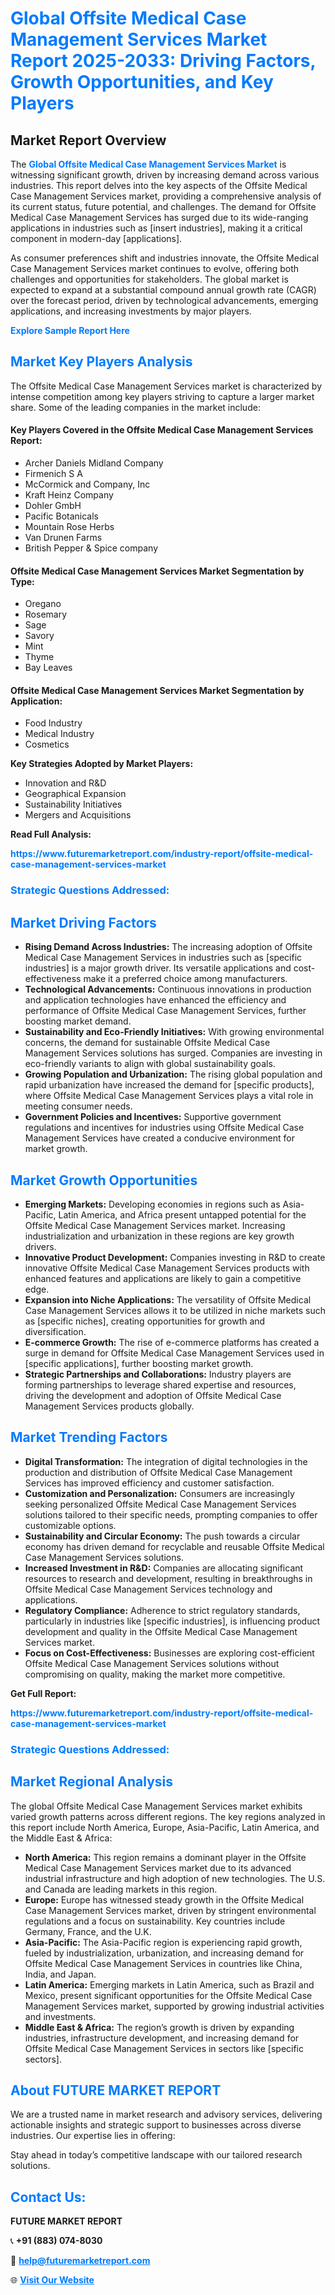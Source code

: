 <h1 style="color: #007BFF;">Global Offsite Medical Case Management Services Market Report 2025-2033: Driving Factors, Growth Opportunities, and Key Players</h1>

<section id="overview">
<h2>Market Report Overview</h2>
<p>The <a href="https://www.futuremarketreport.com/industry-report/offsite-medical-case-management-services-market" style="color: #007BFF; text-decoration: none;"><strong>Global Offsite Medical Case Management Services Market</strong></a> is witnessing significant growth, driven by increasing demand across various industries. This report delves into the key aspects of the Offsite Medical Case Management Services market, providing a comprehensive analysis of its current status, future potential, and challenges. The demand for Offsite Medical Case Management Services has surged due to its wide-ranging applications in industries such as [insert industries], making it a critical component in modern-day [applications].</p>
<p>As consumer preferences shift and industries innovate, the Offsite Medical Case Management Services market continues to evolve, offering both challenges and opportunities for stakeholders. The global market is expected to expand at a substantial compound annual growth rate (CAGR) over the forecast period, driven by technological advancements, emerging applications, and increasing investments by major players.</p>
</section>

<section id="overview">
<p><a href="https://www.futuremarketreport.com/request-sample/reportId=34053" style="color: #007BFF; text-decoration: none;"><strong>Explore Sample Report Here</strong></a></p>
</section>

<section id="key-players">
<h2 style="color: #007BFF;">Market Key Players Analysis</h2>
<p>The Offsite Medical Case Management Services market is characterized by intense competition among key players striving to capture a larger market share. Some of the leading companies in the market include:</p>
<h4>Key Players Covered in the Offsite Medical Case Management Services Report:</h4>
<ul><li>Archer Daniels Midland Company</li><li>Firmenich S A</li><li>McCormick and Company, Inc</li><li>Kraft Heinz Company</li><li>Dohler GmbH</li><li>Pacific Botanicals</li><li>Mountain Rose Herbs</li><li>Van Drunen Farms</li><li>British Pepper &amp; Spice company</li></ul>
<h4>Offsite Medical Case Management Services Market Segmentation by Type:</h4>
<ul><li>Oregano</li><li>Rosemary</li><li>Sage</li><li>Savory</li><li>Mint</li><li>Thyme</li><li>Bay Leaves</li></ul>

<h4>Offsite Medical Case Management Services Market Segmentation by Application:</h4>
<ul><li>Food Industry</li><li>Medical Industry</li><li>Cosmetics</li></ul>
<p><strong>Key Strategies Adopted by Market Players:</strong></p>
<ul>
<li>Innovation and R&D</li>
<li>Geographical Expansion</li>
<li>Sustainability Initiatives</li>
<li>Mergers and Acquisitions</li>
</ul>
</section>

<section>
<p><strong>Read Full Analysis: </strong></p><a href="https://www.futuremarketreport.com/industry-report/offsite-medical-case-management-services-market" style="color: #007BFF; text-decoration: none;"><strong>https://www.futuremarketreport.com/industry-report/offsite-medical-case-management-services-market</strong></a>
<h3 style="color: #007BFF;">Strategic Questions Addressed:</h3>
</section>

<section id="driving-factors">
<h2 style="color: #007BFF;">Market Driving Factors</h2>
<ul>
<li><strong>Rising Demand Across Industries:</strong> The increasing adoption of Offsite Medical Case Management Services in industries such as [specific industries] is a major growth driver. Its versatile applications and cost-effectiveness make it a preferred choice among manufacturers.</li>
<li><strong>Technological Advancements:</strong> Continuous innovations in production and application technologies have enhanced the efficiency and performance of Offsite Medical Case Management Services, further boosting market demand.</li>
<li><strong>Sustainability and Eco-Friendly Initiatives:</strong> With growing environmental concerns, the demand for sustainable Offsite Medical Case Management Services solutions has surged. Companies are investing in eco-friendly variants to align with global sustainability goals.</li>
<li><strong>Growing Population and Urbanization:</strong> The rising global population and rapid urbanization have increased the demand for [specific products], where Offsite Medical Case Management Services plays a vital role in meeting consumer needs.</li>
<li><strong>Government Policies and Incentives:</strong> Supportive government regulations and incentives for industries using Offsite Medical Case Management Services have created a conducive environment for market growth.</li>
</ul>
</section>

<section id="growth-opportunities">
<h2 style="color: #007BFF;">Market Growth Opportunities</h2>
<ul>
<li><strong>Emerging Markets:</strong> Developing economies in regions such as Asia-Pacific, Latin America, and Africa present untapped potential for the Offsite Medical Case Management Services market. Increasing industrialization and urbanization in these regions are key growth drivers.</li>
<li><strong>Innovative Product Development:</strong> Companies investing in R&D to create innovative Offsite Medical Case Management Services products with enhanced features and applications are likely to gain a competitive edge.</li>
<li><strong>Expansion into Niche Applications:</strong> The versatility of Offsite Medical Case Management Services allows it to be utilized in niche markets such as [specific niches], creating opportunities for growth and diversification.</li>
<li><strong>E-commerce Growth:</strong> The rise of e-commerce platforms has created a surge in demand for Offsite Medical Case Management Services used in [specific applications], further boosting market growth.</li>
<li><strong>Strategic Partnerships and Collaborations:</strong> Industry players are forming partnerships to leverage shared expertise and resources, driving the development and adoption of Offsite Medical Case Management Services products globally.</li>
</ul>
</section>

<section id="trending-factors">
<h2 style="color: #007BFF;">Market Trending Factors</h2>
<ul>
<li><strong>Digital Transformation:</strong> The integration of digital technologies in the production and distribution of Offsite Medical Case Management Services has improved efficiency and customer satisfaction.</li>
<li><strong>Customization and Personalization:</strong> Consumers are increasingly seeking personalized Offsite Medical Case Management Services solutions tailored to their specific needs, prompting companies to offer customizable options.</li>
<li><strong>Sustainability and Circular Economy:</strong> The push towards a circular economy has driven demand for recyclable and reusable Offsite Medical Case Management Services solutions.</li>
<li><strong>Increased Investment in R&D:</strong> Companies are allocating significant resources to research and development, resulting in breakthroughs in Offsite Medical Case Management Services technology and applications.</li>
<li><strong>Regulatory Compliance:</strong> Adherence to strict regulatory standards, particularly in industries like [specific industries], is influencing product development and quality in the Offsite Medical Case Management Services market.</li>
<li><strong>Focus on Cost-Effectiveness:</strong> Businesses are exploring cost-efficient Offsite Medical Case Management Services solutions without compromising on quality, making the market more competitive.</li>
</ul>
</section>

<section>
<p><strong>Get Full Report: </strong></p><a href="https://www.futuremarketreport.com/industry-report/offsite-medical-case-management-services-market" style="color: #007BFF; text-decoration: none;"><strong>https://www.futuremarketreport.com/industry-report/offsite-medical-case-management-services-market</strong></a>
<h3 style="color: #007BFF;">Strategic Questions Addressed:</h3>
</section>


<section id="regional-analysis">
<h2 style="color: #007BFF;">Market Regional Analysis</h2>
<p>The global Offsite Medical Case Management Services market exhibits varied growth patterns across different regions. The key regions analyzed in this report include North America, Europe, Asia-Pacific, Latin America, and the Middle East & Africa:</p>
<ul>
<li><strong>North America:</strong> This region remains a dominant player in the Offsite Medical Case Management Services market due to its advanced industrial infrastructure and high adoption of new technologies. The U.S. and Canada are leading markets in this region.</li>
<li><strong>Europe:</strong> Europe has witnessed steady growth in the Offsite Medical Case Management Services market, driven by stringent environmental regulations and a focus on sustainability. Key countries include Germany, France, and the U.K.</li>
<li><strong>Asia-Pacific:</strong> The Asia-Pacific region is experiencing rapid growth, fueled by industrialization, urbanization, and increasing demand for Offsite Medical Case Management Services in countries like China, India, and Japan.</li>
<li><strong>Latin America:</strong> Emerging markets in Latin America, such as Brazil and Mexico, present significant opportunities for the Offsite Medical Case Management Services market, supported by growing industrial activities and investments.</li>
<li><strong>Middle East & Africa:</strong> The region’s growth is driven by expanding industries, infrastructure development, and increasing demand for Offsite Medical Case Management Services in sectors like [specific sectors].</li>
</ul>
</section>

<footer>
<h2 style="color: #007BFF;">About FUTURE MARKET REPORT</h2>
<p>We are a trusted name in market research and advisory services, delivering actionable insights and strategic support to businesses across diverse industries. Our expertise lies in offering:</p>

<p>Stay ahead in today’s competitive landscape with our tailored research solutions.</p>

<h2 style="color: #007BFF;">Contact Us:</h2>
<p><strong>FUTURE MARKET REPORT</strong></p>
<p>📞 <strong>+91 (883) 074-8030</strong></p>
<p>📧 <strong><a href="mailto:help@futuremarketreport.com" style="color: #007BFF;">help@futuremarketreport.com</a></strong></p>
<p>🌐 <strong><a href="https://www.futuremarketreport.com/" style="color: #007BFF;">Visit Our Website</a></strong></p>
</footer>